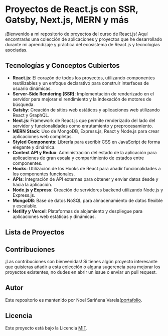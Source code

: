 # Proyectos de React.js con SSR, Gatsby, Next.js, MERN y más

¡Bienvenido a mi repositorio de proyectos del curso de React.js! Aquí encontrarás una colección de aplicaciones y proyectos que he desarrollado durante mi aprendizaje y práctica del ecosistema de React.js y tecnologías asociadas.

## Tecnologías y Conceptos Cubiertos

- **React.js**: El corazón de todos los proyectos, utilizando componentes reutilizables y un enfoque declarativo para construir interfaces de usuario dinámicas.
- **Server-Side Rendering (SSR)**: Implementación de renderizado en el servidor para mejorar el rendimiento y la indexación de motores de búsqueda.
- **Gatsby**: Creación de sitios web estáticos y aplicaciones web utilizando React y GraphQL.
- **Next.js**: Framework de React.js que permite renderizado del lado del servidor y funcionalidades como enrutamiento y preprocesamiento.
- **MERN Stack**: Uso de MongoDB, Express.js, React y Node.js para crear aplicaciones web completas.
- **Styled Components**: Librería para escribir CSS en JavaScript de forma elegante y dinámica.
- **Context API y Redux**: Administración del estado de la aplicación para aplicaciones de gran escala y compartimiento de estados entre componentes.
- **Hooks**: Utilización de los Hooks de React para añadir funcionalidades a los componentes funcionales.
- **APIs**: Integración de API externas para obtener y enviar datos desde y hacia la aplicación.
- **Node.js y Express**: Creación de servidores backend utilizando Node.js y Express.js.
- **MongoDB**: Base de datos NoSQL para almacenamiento de datos flexible y escalable.
- **Netlify y Vercel**: Plataformas de alojamiento y despliegue para aplicaciones web estáticas y dinámicas.

## Lista de Proyectos

<!--
1. **Proyecto 1 - Nombre del Proyecto**
   - Descripción breve del proyecto.
   - Tecnologías utilizadas: React.js, SSR, Gatsby, Styled Components, etc.
   - Enlace al repositorio y demo si está disponible.

2. **Proyecto 2 - Nombre del Proyecto**
   - Descripción breve del proyecto.
   - Tecnologías utilizadas: React.js, SSR, Next.js, Redux, etc.
   - Enlace al repositorio y demo si está disponible.

3. **Proyecto 3 - Nombre del Proyecto**
   - Descripción breve del proyecto.
   - Tecnologías utilizadas: MERN Stack, Hooks, Context API, etc.
   - Enlace al repositorio y demo si está disponible.
-->

## Contribuciones

¡Las contribuciones son bienvenidas! Si tienes algún proyecto interesante que quisieras añadir a esta colección o alguna sugerencia para mejorar los proyectos existentes, no dudes en abrir un issue o enviar un pull request.

## Autor

Este repositorio es mantenido por Noel Sariñena Varela(<a href="https://portafoliodenoel.netlify.app/">portafolio</a>.

## Licencia

Este proyecto está bajo la Licencia [MIT](enlace-a-licencia).
